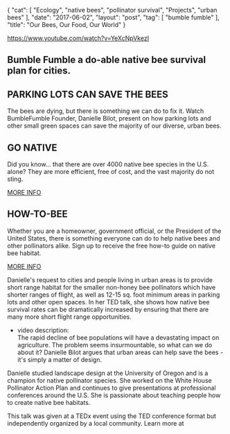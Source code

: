 {
   "cat": [
      "Ecology",
      "native bees",
      "pollinator survival",
      "Projects",
      "urban bees"
   ],
   "date": "2017-06-02",
   "layout": "post",
   "tag": [
      "bumble fumble"
   ],
   "title": "Our Bees, Our Food, Our World"
}

https://www.youtube.com/watch?v=YeXcNpVkezI

##  Bumble Fumble a do-able native bee survival plan for cities.

## PARKING LOTS CAN SAVE THE BEES

The bees are dying, but there is something we can do to fix it. Watch BumbleFumble Founder, Danielle Bilot, present on how parking lots and other small green spaces can save the majority of our diverse, urban bees.

## GO NATIVE

Did you know... that there are over 4000 native bee species in the U.S. alone? They are more efficient, free of cost, and the vast majority do not sting.

[MORE INFO](http://bumblefumble.com/native-bees/)

## HOW-TO-BEE

Whether you are a homeowner, government official, or the President of the United States, there is something everyone can do to help native bees and other pollinators alike. Sign up to receive the free how-to guide on native bee habitat.

[MORE INFO](http://bumblefumble.com/how-to-bee-guide/)

Danielle's request to cities and people living in urban areas is to provide short range habitat for the smaller non-honey bee pollinators which have shorter ranges of flight, as well as 12-15 sq. foot minimum areas in parking lots and other open spaces. In her TED talk, she shows how native bee survival rates can be dramatically increased by ensuring that there are many more short flight range opportunities.

- video description:  
 The rapid decline of bee populations will have a devastating impact on agriculture. The problem seems insurmountable, so what can we do about it? Danielle Bilot argues that urban areas can help save the bees - it's simply a matter of design.

Danielle studied landscape design at the University of Oregon and is a champion for native pollinator species. She worked on the White House Pollinator Action Plan and continues to give presentations at professional conferences around the U.S. She is passionate about teaching people how to create native bee habitats.

This talk was given at a TEDx event using the TED conference format but independently organized by a local community. Learn more at